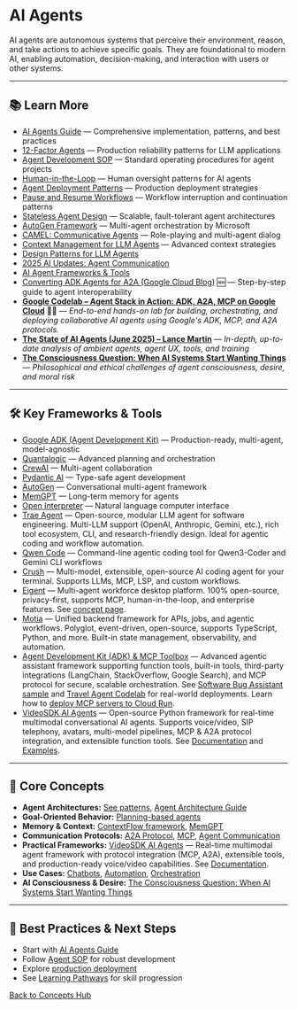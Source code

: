# AI Agents

AI agents are autonomous systems that perceive their environment, reason, and take actions to achieve specific goals. They are foundational to modern AI, enabling automation, decision-making, and interaction with users or other systems.

---





## 📚 Learn More

- [AI Agents Guide](../guides/ai-agents.md) — Comprehensive implementation, patterns, and best practices
- [12-Factor Agents](../guides/agent-development/12-factor-agents.md) — Production reliability patterns for LLM applications
- [Agent Development SOP](../guides/agent-development/sop_ai_agent.md) — Standard operating procedures for agent projects
- [Human-in-the-Loop](./human-in-the-loop.md) — Human oversight patterns for AI agents
- [Agent Deployment Patterns](./agent-deployment-patterns.md) — Production deployment strategies
- [Pause and Resume Workflows](./pause-resume-workflows.md) — Workflow interruption and continuation patterns
- [Stateless Agent Design](./stateless-agent-design.md) — Scalable, fault-tolerant agent architectures
- [AutoGen Framework](../reference/techniques/autogen/README.md) — Multi-agent orchestration by Microsoft
- [CAMEL: Communicative Agents](../reference/techniques/camel/README.md) — Role-playing and multi-agent dialog
- [Context Management for LLM Agents](../reference/technical-articles/2025-06-29-context-management-llm-agents.md) — Advanced context strategies
- [Design Patterns for LLM Agents](../reference/techniques/dessign_patterns_for_llm_applications/README.md#agent-patterns)
- [2025 AI Updates: Agent Communication](../reference/2025-ai-updates.md#1-agent-communication-revolution)
- [AI Agent Frameworks & Tools](../tools/ai-tools-master-directory.md#ai-agent-frameworks)
- [Converting ADK Agents for A2A (Google Cloud Blog)](../guides/agent-development/adk-to-a2a-guide.md) 🆕 — Step-by-step guide to agent interoperability
- **[Google Codelab – Agent Stack in Action: ADK, A2A, MCP on Google Cloud](https://codelabs.developers.google.com/instavibe-adk-multi-agents/instructions#0)** 🧑‍💻 — *End-to-end hands-on lab for building, orchestrating, and deploying collaborative AI agents using Google's ADK, MCP, and A2A protocols.*
- **[The State of AI Agents (June 2025) – Lance Martin](https://rlancemartin.github.io/2025/06/10/aie/)** — *In-depth, up-to-date analysis of ambient agents, agent UX, tools, and training*
- **[The Consciousness Question: When AI Systems Start Wanting Things](../personal/reflexions/2025-07-10-ai-and-desire.md)** — *Philosophical and ethical challenges of agent consciousness, desire, and moral risk*

---


## 🛠️ Key Frameworks & Tools

- [Google ADK (Agent Development Kit)](https://google.github.io/adk-docs/) — Production-ready, multi-agent, model-agnostic
- [Quantalogic](https://github.com/quantalogic/quantalogic) — Advanced planning and orchestration
- [CrewAI](https://github.com/joaomdmoura/crewAI) — Multi-agent collaboration
- [Pydantic AI](https://ai.pydantic.dev/agents/) — Type-safe agent development
- [AutoGen](https://microsoft.github.io/autogen/) — Conversational multi-agent framework
- [MemGPT](https://memgpt.ai/) — Long-term memory for agents
- [Open Interpreter](https://github.com/KillianLucas/open-interpreter/) — Natural language computer interface
- [Trae Agent](https://github.com/bytedance/trae-agent) — Open-source, modular LLM agent for software engineering. Multi-LLM support (OpenAI, Anthropic, Gemini, etc.), rich tool ecosystem, CLI, and research-friendly design. Ideal for agentic coding and workflow automation.
- [Qwen Code](./qwen-code.md) — Command-line agentic coding tool for Qwen3-Coder and Gemini CLI workflows
- [Crush](./crush.md) — Multi-model, extensible, open-source AI coding agent for your terminal. Supports LLMs, MCP, LSP, and custom workflows.
- [Eigent](./eigent.md) — Multi-agent workforce desktop platform. 100% open-source, privacy-first, supports MCP, human-in-the-loop, and enterprise features. See [concept page](./eigent.md).
- [Motia](./motia.md) — Unified backend framework for APIs, jobs, and agentic workflows. Polyglot, event-driven, open-source, supports TypeScript, Python, and more. Built-in state management, observability, and automation.
- [Agent Development Kit (ADK) & MCP Toolbox](https://google.github.io/adk-docs/tools/) — Advanced agentic assistant framework supporting function tools, built-in tools, third-party integrations (LangChain, StackOverflow, Google Search), and MCP protocol for secure, scalable orchestration. See [Software Bug Assistant sample](https://github.com/google/adk-samples/tree/main/python/agents/software-bug-assistant) and [Travel Agent Codelab](https://codelabs.developers.google.com/travel-agent-mcp-toolbox-adk#0) for real-world deployments. Learn how to [deploy MCP servers to Cloud Run](https://cloud.google.com/blog/topics/developers-practitioners/build-and-deploy-a-remote-mcp-server-to-google-cloud-run-in-under-10-minutes).
- [VideoSDK AI Agents](https://github.com/videosdk-live/agents) — Open-source Python framework for real-time multimodal conversational AI agents. Supports voice/video, SIP telephony, avatars, multi-model pipelines, MCP & A2A protocol integration, and extensible function tools. See [Documentation](https://docs.videosdk.live/ai_agents/introduction) and [Examples](https://github.com/videosdk-live/agents/blob/main/examples).

---


## 🧠 Core Concepts

- **Agent Architectures:** [See patterns](../reference/techniques/dessign_patterns_for_llm_applications/README.md#agent-patterns), [Agent Architecture Guide](../guides/ai-agents.md#🏗️-agent-architecture-patterns)
- **Goal-Oriented Behavior:** [Planning-based agents](../guides/ai-agents.md#2-planning-based-agents)
- **Memory & Context:** [ContextFlow framework](../reference/technical-articles/2025-06-29-context-management-llm-agents.md), [MemGPT](https://memgpt.ai/)
- **Communication Protocols:** [A2A Protocol](https://github.com/google/A2A/), [MCP](https://modelcontextprotocol.io/), [Agent Communication](../reference/2025-ai-updates.md#1-agent-communication-revolution)
- **Practical Frameworks:** [VideoSDK AI Agents](https://github.com/videosdk-live/agents) — Real-time multimodal agent framework with protocol integration (MCP, A2A), extensible tools, and production-ready voice/video capabilities. See [Documentation](https://docs.videosdk.live/ai_agents/introduction).
- **Use Cases:** [Chatbots](../reference/techniques/dessign_patterns_for_llm_applications/README.md#chatbot-agent), [Automation](../guides/ai-agents.md#build-ai-apps), [Orchestration](../guides/ai-agents.md#multi-agent-orchestration)
- **AI Consciousness & Desire:** [The Consciousness Question: When AI Systems Start Wanting Things](../personal/reflexions/2025-07-10-ai-and-desire.md)

---

## 🚀 Best Practices & Next Steps

- Start with [AI Agents Guide](../guides/ai-agents.md)
- Follow [Agent SOP](../guides/agent-development/sop_ai_agent.md) for robust development
- Explore [production deployment](../guides/deployment.md)
- See [Learning Pathways](../learning/README.md#developer-path) for skill progression

[Back to Concepts Hub](./README.md)
